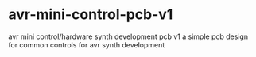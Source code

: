 # avr-mini-control-pcb-v1
avr mini control/hardware synth development pcb v1
a simple pcb design for common controls for avr synth development 

